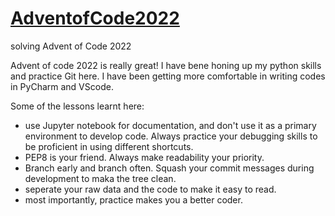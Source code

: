 # [AdventofCode2022](https://adventofcode.com/2022)
 solving Advent of Code 2022
 
Advent of code 2022 is really great! I have bene honing up my python skills and practice Git here. I have been getting more comfortable in writing codes in PyCharm and VScode. 

Some of the lessons learnt here:
 - use Jupyter notebook for documentation, and don't use it as a primary environment to develop code. Always practice your debugging skills to be proficient in using different shortcuts.
 - PEP8 is your friend. Always make readability your priority. 
 - Branch early and branch often. Squash your commit messages during development to maka the tree clean.
 - seperate your raw data and the code to make it easy to read.
 - most importantly, practice makes you a better coder. 
